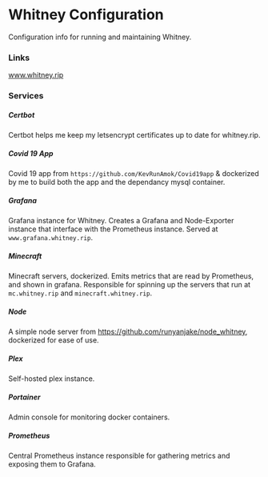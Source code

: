 # Whitney Configuration

Configuration info for running and maintaining Whitney.

### Links

www.whitney.rip

### Services

##### Certbot

Certbot helps me keep my letsencrypt certificates up to date for whitney.rip.

##### Covid 19 App

Covid 19 app from `https://github.com/KevRunAmok/Covid19app` & dockerized by me to build both the app and the dependancy mysql container.

##### Grafana

Grafana instance for Whitney. Creates a Grafana and Node-Exporter instance that interface with the Prometheus instance. 
Served at `www.grafana.whitney.rip`.

##### Minecraft

Minecraft servers, dockerized. Emits metrics that are read by Prometheus, and shown in grafana. Responsible for spinning up the servers that run at `mc.whitney.rip` and `minecraft.whitney.rip`. 

##### Node

A simple node server from https://github.com/runyanjake/node_whitney, dockerized for ease of use.

##### Plex

Self-hosted plex instance.

##### Portainer

Admin console for monitoring docker containers.

##### Prometheus

Central Prometheus instance responsible for gathering metrics and exposing them to Grafana.


